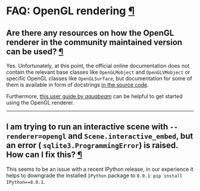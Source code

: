 # FAQ: OpenGL rendering [¶](https://docs.manim.community/en/stable/faq/opengl.html\#faq-opengl-rendering "Link to this heading")

## Are there any resources on how the OpenGL renderer in the community maintained version can be used? [¶](https://docs.manim.community/en/stable/faq/opengl.html\#are-there-any-resources-on-how-the-opengl-renderer-in-the-community-maintained-version-can-be-used "Link to this heading")

Yes. Unfortunately, at this point, the official online documentation does
not contain the relevant base classes like `OpenGLMobject` and `OpenGLVMobject`
or specific OpenGL classes like `OpenGLSurface`, but documentation for some of
them is available in form of docstrings
[in the source code](https://github.com/ManimCommunity/manim/tree/main/manim/mobject/opengl).

Furthermore, [this user guide by _aquabeam_](https://www.aquabeam.me/manim/opengl_guide/)
can be helpful to get started using the OpenGL renderer.

* * *

## I am trying to run an interactive scene with `--renderer=opengl` and `Scene.interactive_embed`, but an error ( `sqlite3.ProgrammingError`) is raised. How can I fix this? [¶](https://docs.manim.community/en/stable/faq/opengl.html\#i-am-trying-to-run-an-interactive-scene-with-renderer-opengl-and-scene-interactive-embed-but-an-error-sqlite3-programmingerror-is-raised-how-can-i-fix-this "Link to this heading")

This seems to be an issue with a recent IPython release,
in our experience it helps to downgrade the installed `IPython`
package to `8.0.1`: `pip install IPython==8.0.1`.
